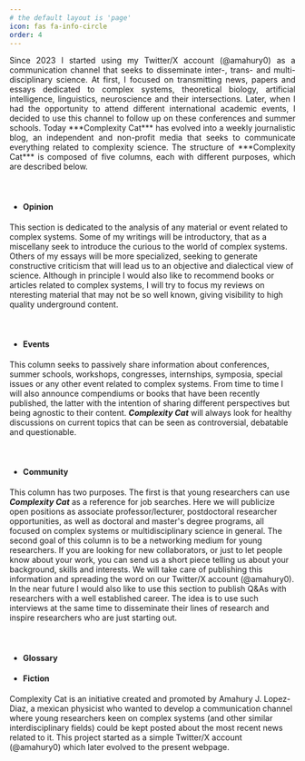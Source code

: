 ```yaml
---
# the default layout is 'page'
icon: fas fa-info-circle
order: 4
---
```

<p align="justify">
Since 2023 I started using my Twitter/X account (@amahury0) as a communication channel that seeks to disseminate inter-, trans- and multi-disciplinary science. At first, I focused on transmitting news, papers and essays dedicated to complex systems, theoretical biology, artificial intelligence, linguistics, neuroscience and their intersections. Later, when I had the opportunity to attend different international academic events, I decided to use this channel to follow up on these conferences and summer schools. Today ***Complexity Cat*** has evolved into a weekly journalistic blog, an independent and non-profit media that seeks to communicate everything related to complexity science. The structure of ***Complexity Cat*** is composed of five columns, each with different purposes, which are described below.
<br/><br/><br/>
  
- #### **Opinion**

  
This section is dedicated to the analysis of any material or event related to complex systems. Some of my writings will be introductory, that as a miscellany seek to introduce the curious to the world of complex systems. Others of my essays will be more specialized, seeking to generate constructive criticism that will lead us to an objective and dialectical view of science. Although in principle I would also like to recommend books or articles related to complex systems, I will try to focus my reviews on nteresting material that may not be so well known, giving visibility to high quality underground content.
<br/><br/><br/>
- #### **Events**

  
This column seeks to passively share information about conferences, summer schools, workshops, congresses, internships, symposia, special issues or any other event related to complex systems. From time to time I will also announce compendiums or books that have been recently published, the latter with the intention of sharing different perspectives but being agnostic to their content. ***Complexity Cat*** will always look for healthy discussions on current topics that can be seen as controversial, debatable and questionable.
<br/><br/><br/>
- #### **Community**

  
This column has two purposes. The first is that young researchers can use ***Complexity Cat*** as a reference for job searches. Here we will publicize open positions as associate professor/lecturer, postdoctoral researcher opportunities, as well as doctoral and master's degree programs, all focused on complex systems or multidisciplinary science in general. The second goal of this column is to be a networking medium for young researchers. If you are looking for new collaborators, or just to let people know about your work, you can send us a short piece telling us about your background, skills and interests. We will take care of publishing this information and spreading the word on our Twitter/X account (@amahury0). In the near future I would also like to use this section to publish Q&As with researchers with a well established career. The idea is to use such interviews at the same time to disseminate their lines of research and inspire researchers who are just starting out. 
<br/><br/><br/>
- #### **Glossary**


- #### **Fiction**
  
Complexity Cat is an initiative created and promoted by Amahury J. Lopez-Diaz, a mexican physicist who wanted to develop a communication channel where young researchers keen on complex systems (and other similar interdisciplinary fields) could be kept posted about the most recent news related to it. This project started as a simple Twitter/X account (@amahury0) which later evolved to the present webpage.
</p>
